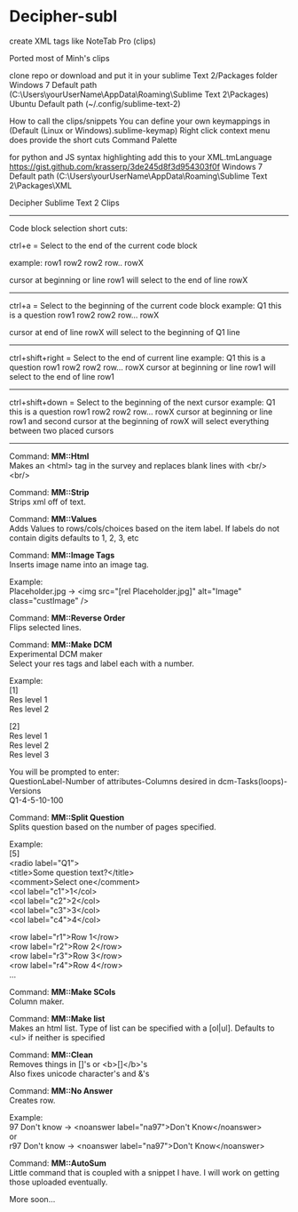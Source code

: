 Decipher-subl
=======

create XML tags like NoteTab Pro (clips)

Ported most of Minh's clips

clone repo or download and put it in your sublime Text 2/Packages folder
Windows 7 Default path (C:\Users\yourUserName\AppData\Roaming\Sublime Text 2\Packages)
Ubuntu Default path (~/.config/sublime-text-2)

How to call the clips/snippets
You can define your own keymappings in (Default (Linux or Windows).sublime-keymap)
Right click context menu does provide the short cuts
Command Palette 

for python and JS syntax highlighting add this to your XML.tmLanguage
https://gist.github.com/krasserp/3de245d8f3d954303f0f
Windows 7 Default path (C:\Users\yourUserName\AppData\Roaming\Sublime Text 2\Packages\XML

Decipher Sublime Text 2 Clips

------------------------------
Code block selection short cuts:

ctrl+e = Select to the end of the current code block

example:
row1
row2
row2
row..
rowX

cursor at beginning or line row1 will select to the end of line rowX 
______________________________________________________________________

ctrl+a = Select to the beginning of the current code block
example:
Q1 this is a question
  <row label="r1">row1</row>
  <row label="r2">row2</row>
  <row label="r3">row2</row>
  <row label="r4">row...</row>
  <row label="r5">rowX</row>

cursor at end of line rowX will select to the beginning of Q1 line

________________________________


ctrl+shift+right = Select to the end of current line 
example:
Q1 this is a question
  <row label="r1">row1</row>
  <row label="r2">row2</row>
  <row label="r3">row2</row>
  <row label="r4">row...</row>
  <row label="r5">rowX</row>
cursor at beginning or line row1 will select to the end of line row1

_________________________________

ctrl+shift+down = Select to the beginning of the next cursor
example:
Q1 this is a question
  <row label="r1">row1</row>
  <row label="r2">row2</row>
  <row label="r3">row2</row>
  <row label="r4">row...</row>
  <row label="r5">rowX</row>
cursor at beginning or line row1 and second cursor at the beginning of rowX will select everything between two placed cursors

_________________________________




Command: <b>MM::Html</b><br>
Makes an &lt;html&gt; tag in the survey and replaces blank lines with &lt;br/&gt; &lt;br/&gt;

Command: <b>MM::Strip</b><br>
Strips xml off of text. 

Command: <b>MM::Values</b><br>
Adds Values to rows/cols/choices based on the item label. If labels do not contain digits defaults to 1, 2, 3, etc

Command: <b>MM::Image Tags</b><br>
Inserts image name into an image tag. 

Example:<br>
Placeholder.jpg -&gt; &lt;img src="[rel Placeholder.jpg]" alt="Image" class="custImage" /&gt;

Command: <b>MM::Reverse Order</b><br>
Flips selected lines.

Command: <b>MM::Make DCM</b><br>
Experimental DCM maker<br>
Select your res tags and label each with a number. 

Example:<br>
[1]<br>
Res level 1<br>
Res level 2<br>

[2]<br>
Res level 1<br>
Res level 2 <br>
Res level 3<br>

You will be prompted to enter:<br>
QuestionLabel-Number of attributes-Columns desired in dcm-Tasks(loops)-Versions<br>
Q1-4-5-10-100

Command: <b>MM::Split Question</b><br>
Splits question based on the number of pages specified. 

Example:<br>
[5]<br>
&lt;radio label="Q1"&gt;<br>
&lt;title&gt;Some question text?&lt;/title&gt;<br>
&lt;comment&gt;Select one&lt;/comment&gt;<br>
  &lt;col label="c1"&gt;1&lt;/col&gt;<br>
  &lt;col label="c2"&gt;2&lt;/col&gt;<br>
  &lt;col label="c3"&gt;3&lt;/col&gt;<br>
  &lt;col label="c4"&gt;4&lt;/col&gt;<br>

  &lt;row label="r1"&gt;Row 1&lt;/row&gt;<br>
  &lt;row label="r2"&gt;Row 2&lt;/row&gt;<br>
  &lt;row label="r3"&gt;Row 3&lt;/row&gt;<br>
  &lt;row label="r4"&gt;Row 4&lt;/row&gt;<br>
  ...<br>

Command: <b>MM::Make SCols</b><br>
Column maker.

Command: <b>MM::Make list</b><br>
Makes an html list. Type of list can be specified with a [ol|ul]. Defaults to &lt;ul&gt; if neither is specified

Command: <b>MM::Clean</b><br>
Removes things in []'s or &lt;b&gt;[]&lt;/b&gt;'s<br>
Also fixes unicode character's and &'s

Command: <b>MM::No Answer</b><br>
Creates <noanswer> row.

Example:<br>
97 Don't know -> &lt;noanswer label="na97"&gt;Don't Know&lt;/noanswer&gt;<br>
or <br>
r97 Don't know -> &lt;noanswer label="na97"&gt;Don't Know&lt;/noanswer&gt;<br>

Command: <b>MM::AutoSum</b><br>
Little command that is coupled with a snippet I have. I will work on getting those uploaded eventually.


More soon...<br>
